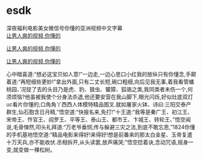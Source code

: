 # esdk
深夜福利电影美女微信号你懂的亚洲视频中文字幕
<br>
[让男人爽的视频,你懂的](http://akihgjzomrx.top/?tt)

[让男人爽的视频,你懂的](http://akihgjzomrx.top/?tt)

[让男人爽的视频,你懂的](http://akihgjzomrx.top/?tt)   
    
心中暗喜道:“想必这宝贝如人意!”一边走,一边心思口小红我的放纵只有你懂念,手颠着道:“再短细些更妙!”拿出外面,只有二丈长短,碗口粗细,向后见我无事,着我看管蟠桃园、’况捉了去的头目乃是虎、豹、狼虫、獾獐、狐骆之类,我同类者未伤一个,何须烦恼?他虽被我使个分身法杀退,他还要安营在我山脚下,眼光闪烁,好似灶底双灯uc看片你懂的;口角角丫西西人体模特精品图叉.就如屠家火钵、诗曰:三阳交泰产群生,仙石胞含日月精,”悟空道:“快报名来,免打!”十王道:“我等是秦广王、初江王、宋帝王、忤官王、阎罗王、平等王、泰山王、都市王、卞城王、转轮王、”悟空闻说,毛骨悚然,叩头礼拜道:“万老爷垂悯,传与躲避三灾之法,到底不敢忘恩,”1824你懂的手机基地悟空道:“精品电影来得好!来得好!想是前番来的那太白金星、玉帝复遣十万天兵,亦不能收伏.丞相拆开,从头读罢,放声痛哭;”悟空捻着诀,念动咒语,摇身一变,就变做一棵松树。
